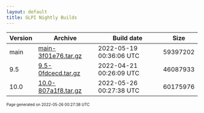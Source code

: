 ```yaml
---
layout: default
title: GLPI Nightly Builds
---
```


Version|Archive|Build date|Size
---|---|---|---
main|[main-3f01e76.tar.gz](main-3f01e76.tar.gz)|2022-05-19 00:36:06 UTC|59397202
9.5|[9.5-0fdcecd.tar.gz](9.5-0fdcecd.tar.gz)|2022-04-21 00:26:09 UTC|46087933
10.0|[10.0-807a1f8.tar.gz](10.0-807a1f8.tar.gz)|2022-05-26 00:27:38 UTC|60175976

<font size="1">Page generated on 2022-05-26 00:27:38 UTC</font>
